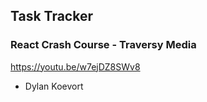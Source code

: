 ## Task Tracker

### React Crash Course - Traversy Media
https://youtu.be/w7ejDZ8SWv8

- Dylan Koevort
